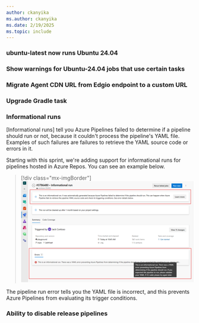 ```yaml
---
author: ckanyika
ms.author: ckanyika
ms.date: 2/19/2025
ms.topic: include
---
```



### ubuntu-latest now runs Ubuntu 24.04



### Show warnings for Ubuntu-24.04 jobs that use certain tasks



### Migrate Agent CDN URL from Edgio endpoint to a custom URL


### Upgrade Gradle task


### Informational runs

[Informational runs] tell you Azure Pipelines failed to determine if a pipeline should run or not, because it couldn't process the pipeline's YAML file. Examples of such failures are failures to retrieve the YAML source code or errors in it. 

Starting with this sprint, we're adding support for informational runs for pipelines hosted in Azure Repos. You can see an example below.

> [!div class="mx-imgBorder"]
> [![Screenshot of informational runs.](../../media/252-pipelines-01.png "Screenshot of informational runs")](../../media/252-ghazdo-01.png#lightbox)

The pipeline run error tells you the YAML file is incorrect, and this prevents Azure Pipelines from evaluating its trigger conditions.

### Ability to disable release pipelines